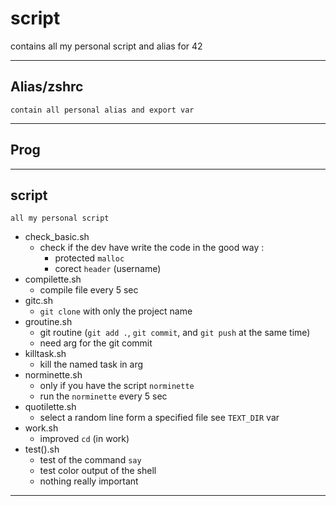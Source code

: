 # script
contains all my personal script and alias for 42
***
## Alias/zshrc
```text
contain all personal alias and export var
```
***
## Prog
***
## script
```text
all my personal script
```
* check_basic.sh
	* check if the dev have write the code in the good way :
		* protected `malloc`
		* corect `header` (username)
* compilette.sh
	* compile file every 5 sec
* gitc.sh
	* `git clone` with only the project name
* groutine.sh
	* git routine (`git add .`, `git commit`, and `git push` at the same time)
	* need arg for the git commit
* killtask.sh
	* kill the named task in arg
* norminette.sh
	* only if you have the script `norminette`
	* run the `norminette` every 5 sec
* quotilette.sh
	* select a random line form a specified file see `TEXT_DIR` var
* work.sh
	* improved `cd` (in work)
* test().sh
	* test of the command `say`
	* test color output of the shell
	* nothing really important
***
